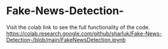 # Fake-News-Detection-
Visit the colab link to see the full functionality of the code.
https://colab.research.google.com/github/sharluk/Fake-News-Detection-/blob/main/FakeNewsDetection.ipynb
